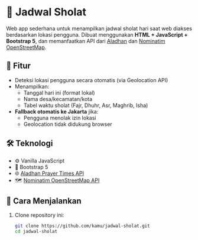 # 🕌 Jadwal Sholat

Web app sederhana untuk menampilkan jadwal sholat hari saat web diakses berdasarkan lokasi pengguna. Dibuat menggunakan **HTML + JavaScript + Bootstrap 5**, dan memanfaatkan API dari [Aladhan](https://aladhan.com/prayer-times-api) dan [Nominatim OpenStreetMap](https://nominatim.org/).

## 🎯 Fitur

- Deteksi lokasi pengguna secara otomatis (via Geolocation API)
- Menampilkan:
  - Tanggal hari ini (format lokal)
  - Nama desa/kecamatan/kota
  - Tabel waktu sholat (Fajr, Dhuhr, Asr, Maghrib, Isha)
- **Fallback otomatis ke Jakarta** jika:
  - Pengguna menolak izin lokasi
  - Geolocation tidak didukung browser

## 🛠️ Teknologi

- ⚙️ Vanilla JavaScript
- 🎨 Bootstrap 5
- 🌐 [Aladhan Prayer Times API](https://aladhan.com/prayer-times-api)
- 🗺️ [Nominatim OpenStreetMap API](https://nominatim.org/release-docs/develop/api/Reverse/)

## 🚀 Cara Menjalankan

1. Clone repository ini:

   ```bash
   git clone https://github.com/kamu/jadwal-sholat.git
   cd jadwal-sholat
   ```
